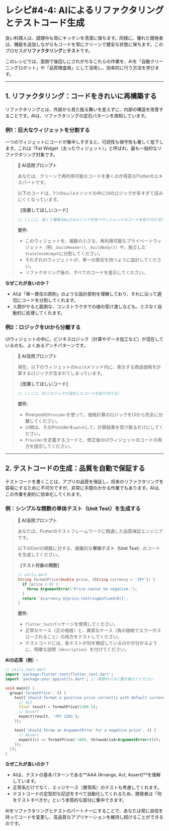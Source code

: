 # レシピ#4-4: AIによるリファクタリングとテストコード生成

良い料理人は、調理中も常にキッチンを清潔に保ちます。同様に、優れた開発者は、機能を追加しながらもコードを常にクリーンで健全な状態に保ちます。このプロセスが**リファクタリング**と**テスト**です。

このレシピでは、面倒で後回しにされがちなこれらの作業を、AIを「自動クリーニングロボット」や「品質検査員」として活用し、効率的に行う方法を学びます。

---

## 1. リファクタリング：コードをきれいに再構築する

リファクタリングとは、外部から見た振る舞いを変えずに、内部の構造を改善することです。AIは、リファクタリングの定石パターンを熟知しています。

### 例1：巨大なウィジェットを分割する

一つのウィジェットにコードが集中しすぎると、可読性も保守性も著しく低下します。これは「Fat Widget（太ったウィジェット）」と呼ばれ、最も一般的なリファクタリング対象です。

> **🤖 AI活用プロンプト**
>
> あなたは、クリーンで再利用可能なコードを書くのが得意なFlutterのエキスパートです。
>
> 以下のコードは、1つの`build`メソッドの中にUIのロジックが多すぎて読みにくくなっています。
>
> 【**改善してほしいコード**】
> ```dart
> // (ここに、長くて複雑なbuildメソッドを持つウィジェットのコードを貼り付ける)
> ```
>
> **要件:**
> - このウィジェットを、複数の小さな、再利用可能なプライベートウィジェット（例: `_buildHeader()`, `_buildBody()`）や、独立した`StatelessWidget`に分割してください。
> - それぞれのウィジェットが、単一の責任を持つように設計してください。
> - リファクタリング後の、すべてのコードを提示してください。

**なぜこれが良いのか？**
*   AIは「単一責任の原則」のような設計原則を理解しており、それに沿って適切にコードを分割してくれます。
*   人間がやると面倒な、コンストラクタでの値の受け渡しなども、ミスなく自動的に処理してくれます。

### 例2：ロジックをUIから分離する

UIウィジェットの中に、ビジネスロジック（計算やデータ加工など）が混在しているのも、よくあるアンチパターンです。

> **🤖 AI活用プロンプト**
>
> 現在、以下のウィジェットの`build`メソッド内に、表示する商品価格を計算するロジックが含まれてしまっています。
>
> 【**改善してほしいコード**】
> ```dart
> // (ここに、UIとロジックが混在したコードを貼り付ける)
> ```
>
> **要件:**
> - Riverpodの`Provider`を使って、価格計算のロジックをUIから完全に分離してください。
> - UI側は、そのProviderを`watch`して、計算結果を受け取るだけにしてください。
> - `Provider`を定義するコードと、修正後のUIウィジェットのコードの両方を提示してください。

---

## 2. テストコードの生成：品質を自動で保証する

テストコードを書くことは、アプリの品質を保証し、将来のリファクタリングを容易にするために不可欠ですが、非常に手間のかかる作業でもあります。AIは、この作業を劇的に効率化してくれます。

### 例：シンプルな関数の単体テスト（Unit Test）を生成する

> **🤖 AI活用プロンプト**
>
> あなたは、Flutterのテストフレームワークに精通した品質保証エンジニアです。
>
> 以下のDartの関数に対する、網羅的な**単体テスト（Unit Test**）のコードを生成してください。
>
> 【**テスト対象の関数**】
> ```dart
> // utils.dart
> String formatPrice(double price, {String currency = 'JPY'}) {
>   if (price < 0) {
>     throw ArgumentError('Price cannot be negative.');
>   }
>   return '$currency ${price.toStringAsFixed(0)}';
> }
> ```
>
> **要件:**
> - `flutter_test`パッケージを使用してください。
> - 正常なケース（正の価格）と、異常なケース（負の価格でエラーがスローされること）の両方をテストしてください。
> - テストコードには、各テストが何を検証しているのかが分かるように、明確な説明（`description`）を付けてください。

**AIの応答（例）:**
```dart
// utils_test.dart
import 'package:flutter_test/flutter_test.dart';
import 'package:your_app/utils.dart'; // 実際のパスに置き換えてください

void main() {
  group('formatPrice', () {
    test('should format a positive price correctly with default currency', () {
      // Act
      final result = formatPrice(1200.5);
      // Assert
      expect(result, 'JPY 1201');
    });

    test('should throw an ArgumentError for a negative price', () {
      // Assert
      expect(() => formatPrice(-100), throwsA(isA<ArgumentError>()));
    });
  });
}
```

**なぜこれが良いのか？**
*   AIは、テストの基本パターンである**AAA (Arrange, Act, Assert)**を理解しています。
*   正常系だけでなく、エッジケース（異常系）のテストも考慮してくれます。
*   テストコードの定型的な記述をすべて自動化してくれるため、開発者は「何をテストすべきか」という本質的な部分に集中できます。

AIをリファクタリングとテストのパートナーにすることで、あなたは常に自信を持ってコードを変更し、高品質なアプリケーションを維持し続けることができるのです。